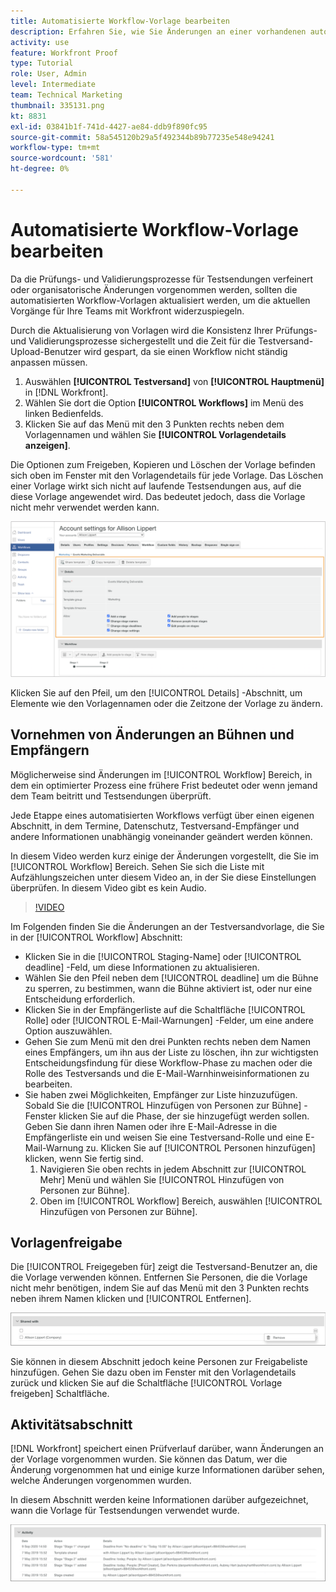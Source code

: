 ```yaml
---
title: Automatisierte Workflow-Vorlage bearbeiten
description: Erfahren Sie, wie Sie Änderungen an einer vorhandenen automatisierten Testversand-Workflow-Vorlage vornehmen können in [!DNL  Workfront].
activity: use
feature: Workfront Proof
type: Tutorial
role: User, Admin
level: Intermediate
team: Technical Marketing
thumbnail: 335131.png
kt: 8831
exl-id: 03841b1f-741d-4427-ae84-ddb9f890fc95
source-git-commit: 58a545120b29a5f492344b89b77235e548e94241
workflow-type: tm+mt
source-wordcount: '581'
ht-degree: 0%

---
```


# Automatisierte Workflow-Vorlage bearbeiten

Da die Prüfungs- und Validierungsprozesse für Testsendungen verfeinert oder organisatorische Änderungen vorgenommen werden, sollten die automatisierten Workflow-Vorlagen aktualisiert werden, um die aktuellen Vorgänge für Ihre Teams mit Workfront widerzuspiegeln.

Durch die Aktualisierung von Vorlagen wird die Konsistenz Ihrer Prüfungs- und Validierungsprozesse sichergestellt und die Zeit für die Testversand-Upload-Benutzer wird gespart, da sie einen Workflow nicht ständig anpassen müssen.

1. Auswählen **[!UICONTROL Testversand]** von **[!UICONTROL Hauptmenü]** in [!DNL Workfront].
1. Wählen Sie dort die Option **[!UICONTROL Workflows]** im Menü des linken Bedienfelds.
1. Klicken Sie auf das Menü mit den 3 Punkten rechts neben dem Vorlagennamen und wählen Sie **[!UICONTROL Vorlagendetails anzeigen]**.

Die Optionen zum Freigeben, Kopieren und Löschen der Vorlage befinden sich oben im Fenster mit den Vorlagendetails für jede Vorlage. Das Löschen einer Vorlage wirkt sich nicht auf laufende Testsendungen aus, auf die diese Vorlage angewendet wird. Das bedeutet jedoch, dass die Vorlage nicht mehr verwendet werden kann.

![Fenster &quot;Vorlagendetails&quot;](assets/proof-system-setup-edit-templates-details-area.png)

<!--
Lean More URLs
-->

Klicken Sie auf den Pfeil, um den [!UICONTROL Details] -Abschnitt, um Elemente wie den Vorlagennamen oder die Zeitzone der Vorlage zu ändern.

## Vornehmen von Änderungen an Bühnen und Empfängern

Möglicherweise sind Änderungen im [!UICONTROL Workflow] Bereich, in dem ein optimierter Prozess eine frühere Frist bedeutet oder wenn jemand dem Team beitritt und Testsendungen überprüft.

Jede Etappe eines automatisierten Workflows verfügt über einen eigenen Abschnitt, in dem Termine, Datenschutz, Testversand-Empfänger und andere Informationen unabhängig voneinander geändert werden können.

In diesem Video werden kurz einige der Änderungen vorgestellt, die Sie im [!UICONTROL Workflow] Bereich. Sehen Sie sich die Liste mit Aufzählungszeichen unter diesem Video an, in der Sie diese Einstellungen überprüfen. In diesem Video gibt es kein Audio.

>[!VIDEO](https://video.tv.adobe.com/v/335131/?quality=12)

Im Folgenden finden Sie die Änderungen an der Testversandvorlage, die Sie in der [!UICONTROL Workflow] Abschnitt:

* Klicken Sie in die [!UICONTROL Staging-Name] oder [!UICONTROL deadline] -Feld, um diese Informationen zu aktualisieren.
* Wählen Sie den Pfeil neben dem [!UICONTROL deadline] um die Bühne zu sperren, zu bestimmen, wann die Bühne aktiviert ist, oder nur eine Entscheidung erforderlich.
* Klicken Sie in der Empfängerliste auf die Schaltfläche [!UICONTROL Rolle] oder [!UICONTROL E-Mail-Warnungen] -Felder, um eine andere Option auszuwählen.
* Gehen Sie zum Menü mit den drei Punkten rechts neben dem Namen eines Empfängers, um ihn aus der Liste zu löschen, ihn zur wichtigsten Entscheidungsfindung für diese Workflow-Phase zu machen oder die Rolle des Testversands und die E-Mail-Warnhinweisinformationen zu bearbeiten.
* Sie haben zwei Möglichkeiten, Empfänger zur Liste hinzuzufügen. Sobald Sie die [!UICONTROL Hinzufügen von Personen zur Bühne] -Fenster klicken Sie auf die Phase, der sie hinzugefügt werden sollen. Geben Sie dann ihren Namen oder ihre E-Mail-Adresse in die Empfängerliste ein und weisen Sie eine Testversand-Rolle und eine E-Mail-Warnung zu. Klicken Sie auf [!UICONTROL Personen hinzufügen] klicken, wenn Sie fertig sind.
   1. Navigieren Sie oben rechts in jedem Abschnitt zur [!UICONTROL Mehr] Menü und wählen Sie [!UICONTROL Hinzufügen von Personen zur Bühne].
   1. Oben im [!UICONTROL Workflow] Bereich, auswählen [!UICONTROL Hinzufügen von Personen zur Bühne].

## Vorlagenfreigabe

Die [!UICONTROL Freigegeben für] zeigt die Testversand-Benutzer an, die die Vorlage verwenden können. Entfernen Sie Personen, die die Vorlage nicht mehr benötigen, indem Sie auf das Menü mit den 3 Punkten rechts neben ihrem Namen klicken und [!UICONTROL Entfernen].

![[!UICONTROL Freigegeben für] Liste](assets/proof-system-setups-edit-template-shared-with.png)

Sie können in diesem Abschnitt jedoch keine Personen zur Freigabeliste hinzufügen. Gehen Sie dazu oben im Fenster mit den Vorlagendetails zurück und klicken Sie auf die Schaltfläche [!UICONTROL Vorlage freigeben] Schaltfläche.

## Aktivitätsabschnitt

[!DNL Workfront] speichert einen Prüfverlauf darüber, wann Änderungen an der Vorlage vorgenommen wurden. Sie können das Datum, wer die Änderung vorgenommen hat und einige kurze Informationen darüber sehen, welche Änderungen vorgenommen wurden.

In diesem Abschnitt werden keine Informationen darüber aufgezeichnet, wann die Vorlage für Testsendungen verwendet wurde.

![Aktivitätenliste des Testversands](assets/proof-system-setups-edit-template-activity.png)
